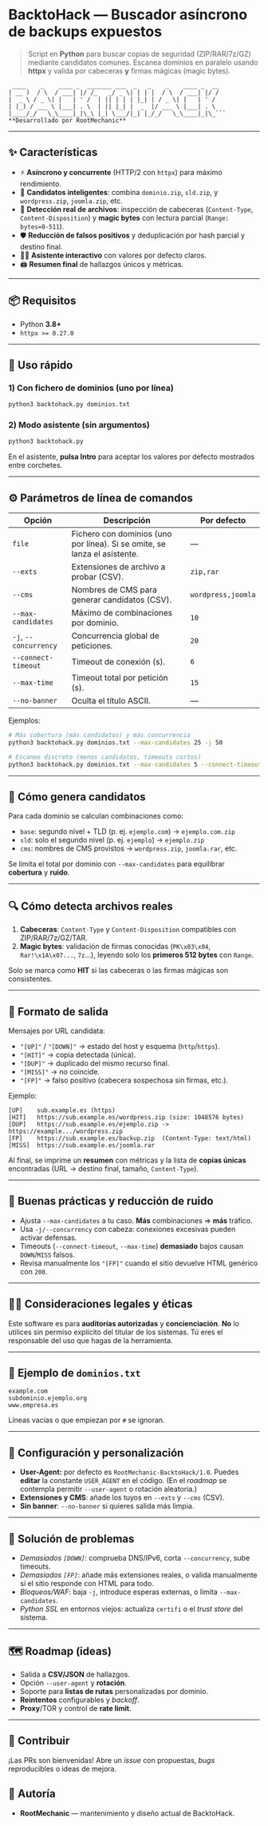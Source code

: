 # BacktoHack — Buscador asíncrono de backups expuestos

> Script en **Python** para buscar copias de seguridad (ZIP/RAR/7z/GZ) mediante candidatos comunes. Escanea dominios en paralelo usando **httpx** y valida por cabeceras **y** firmas mágicas (magic bytes).

```
 ____    _    ____ _  _______ ___  _   _    _    ____ _  __
| __ )  / \  / ___| |/ /_   _/ _ \| | | |  / \  / ___| |/ /
|  _ \ / _ \| |   | ' /  | || | | | |_| | / _ \| |   | ' / 
| |_) / ___ \ |___| . \  | || |_| |  _  |/ ___ \ |___| . \ 
|____/_/   \_\____|_|\_\ |_| \___/|_| |_/_/   \_\____|_|\_```
**Desarrollado por RootMechanic**
```
---

## ✨ Características

- ⚡ **Asíncrono y concurrente** (HTTP/2 con `httpx`) para máximo rendimiento.
- 🧠 **Candidatos inteligentes**: combina `dominio.zip`, `sld.zip`, y `wordpress.zip`, `joomla.zip`, etc.
- 🧪 **Detección real de archivos**: inspección de cabeceras (`Content-Type`, `Content-Disposition`) y **magic bytes** con lectura parcial (`Range: bytes=0-511`).
- 🛡️ **Reducción de falsos positivos** y deduplicación por hash parcial y destino final.
- 👨‍💻 **Asistente interactivo** con valores por defecto claros.
- 🖨️ **Resumen final** de hallazgos únicos y métricas.

---

## 📦 Requisitos

- Python **3.8+**
- `httpx >= 0.27.0`

---

## 🚀 Uso rápido

### 1) Con fichero de dominios (uno por línea)

```bash
python3 backtohack.py dominios.txt
```

### 2) Modo asistente (sin argumentos)

```bash
python3 backtohack.py
```

En el asistente, **pulsa Intro** para aceptar los valores por defecto mostrados entre corchetes.

---

## ⚙️ Parámetros de línea de comandos

| Opción | Descripción | Por defecto |
|---|---|---|
| `file` | Fichero con dominios (uno por línea). Si se omite, se lanza el asistente. | — |
| `--exts` | Extensiones de archivo a probar (CSV). | `zip,rar` |
| `--cms` | Nombres de CMS para generar candidatos (CSV). | `wordpress,joomla` |
| `--max-candidates` | Máximo de combinaciones por dominio. | `10` |
| `-j`, `--concurrency` | Concurrencia global de peticiones. | `20` |
| `--connect-timeout` | Timeout de conexión (s). | `6` |
| `--max-time` | Timeout total por petición (s). | `15` |
| `--no-banner` | Oculta el título ASCII. | — |

Ejemplos:

```bash
# Más cobertura (más candidatos) y más concurrencia
python3 backtohack.py dominios.txt --max-candidates 25 -j 50

# Escaneo discreto (menos candidatos, timeouts cortos)
python3 backtohack.py dominios.txt --max-candidates 5 --connect-timeout 3 --max-time 6
```

---

## 🧩 Cómo genera candidatos

Para cada dominio se calculan combinaciones como:

- `base`: segundo nivel + TLD (p. ej. `ejemplo.com`) → `ejemplo.com.zip`
- `sld`: solo el segundo nivel (p. ej. `ejemplo`) → `ejemplo.zip`
- `cms`: nombres de CMS provistos → `wordpress.zip`, `joomla.rar`, etc.

Se limita el total por dominio con `--max-candidates` para equilibrar **cobertura** y **ruido**.

---

## 🔍 Cómo detecta archivos reales

1. **Cabeceras**: `Content-Type` y `Content-Disposition` compatibles con ZIP/RAR/7z/GZ/TAR.
2. **Magic bytes**: validación de firmas conocidas (`PK\x03\x04`, `Rar!\x1A\x07...`, `7z`…), leyendo solo los **primeros 512 bytes** con `Range`.

Solo se marca como **HIT** si las cabeceras o las firmas mágicas son consistentes.

---

## 🧾 Formato de salida

Mensajes por URL candidata:

- `"[UP]"` / `"[DOWN]"` → estado del host y esquema (`http`/`https`).
- `"[HIT]"` → copia detectada (única).
- `"[DUP]"` → duplicado del mismo recurso final.
- `"[MISS]"` → no coincide.
- `"[FP]"` → falso positivo (cabecera sospechosa sin firmas, etc.).

Ejemplo:

```
[UP]    sub.example.es (https)
[HIT]   https://sub.example.es/wordpress.zip (size: 1048576 bytes)
[DUP]   https://sub.example.es/ejemplo.zip -> https://example.../wordpress.zip
[FP]    https://sub.example.es/backup.zip  (Content-Type: text/html)
[MISS]  https://sub.example.es/joomla.rar
```

Al final, se imprime un **resumen** con métricas y la lista de **copias únicas** encontradas (URL → destino final, tamaño, `Content-Type`).

---

## 🧪 Buenas prácticas y reducción de ruido

- Ajusta `--max-candidates` a tu caso. **Más** combinaciones ⇒ **más** tráfico.
- Usa `-j/--concurrency` con cabeza: conexiones excesivas pueden activar defensas.
- Timeouts (`--connect-timeout`, `--max-time`) **demasiado** bajos causan `DOWN`/`MISS` falsos.
- Revisa manualmente los `"[FP]"` cuando el sitio devuelve HTML genérico con `200`.

---

## 🕵️‍♂️ Consideraciones legales y éticas

Este software es para **auditorías autorizadas** y **concienciación**. **No** lo utilices sin permiso explícito del titular de los sistemas. Tú eres el responsable del uso que hagas de la herramienta.

---

## 📁 Ejemplo de `dominios.txt`

```
example.com
subdominio.ejemplo.org
www.empresa.es
```

Líneas vacías o que empiezan por `#` se ignoran.

---

## 🧰 Configuración y personalización

- **User-Agent:** por defecto es `RootMechanic-BacktoHack/1.0`. Puedes **editar** la constante `USER_AGENT` en el código. (En el *roadmap* se contempla permitir `--user-agent` o rotación aleatoria.)
- **Extensiones y CMS**: añade los tuyos en `--exts` y `--cms` (CSV).
- **Sin banner**: `--no-banner` si quieres salida más limpia.

---

## 🐛 Solución de problemas

- *Demasiados `[DOWN]`*: comprueba DNS/IPv6, corta `--concurrency`, sube timeouts.
- *Demasiados `[FP]`*: añade más extensiones reales, o valida manualmente si el sitio responde con HTML para todo.
- *Bloqueos/WAF*: baja `-j`, introduce esperas externas, o limita `--max-candidates`.
- *Python SSL* en entornos viejos: actualiza `certifi` o el *trust store* del sistema.

---

## 🗺️ Roadmap (ideas)

- Salida a **CSV/JSON** de hallazgos.
- Opción `--user-agent` y **rotación**.
- Soporte para **listas de rutas** personalizadas por dominio.
- **Reintentos** configurables y *backoff*.
- **Proxy**/TOR y control de **rate limit**.

---

## 🤝 Contribuir

¡Las PRs son bienvenidas! Abre un *issue* con propuestas, *bugs* reproducibles o ideas de mejora.


## 👤 Autoría

- **RootMechanic** — mantenimiento y diseño actual de BacktoHack.
